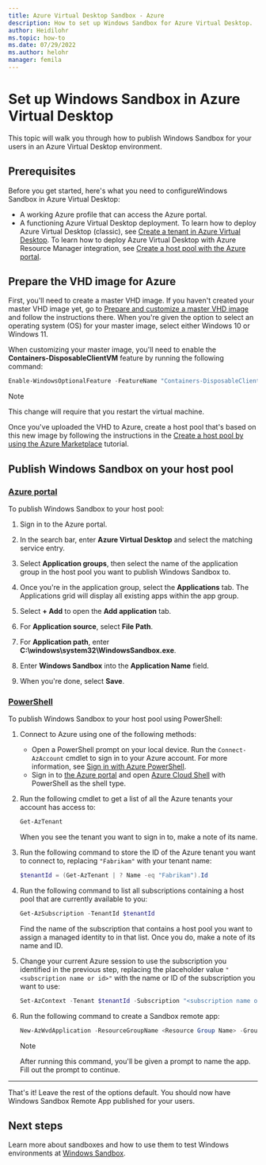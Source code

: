 ```yaml
---
title: Azure Virtual Desktop Sandbox - Azure
description: How to set up Windows Sandbox for Azure Virtual Desktop.
author: Heidilohr
ms.topic: how-to
ms.date: 07/29/2022
ms.author: helohr
manager: femila
---
```


# Set up Windows Sandbox in Azure Virtual Desktop

This topic will walk you through how to publish Windows Sandbox for your users in an Azure Virtual Desktop environment.

## Prerequisites

Before you get started, here's what you need to configureWindows Sandbox in Azure Virtual Desktop:

- A working Azure profile that can access the Azure portal.
- A functioning Azure Virtual Desktop deployment. To learn how to deploy Azure Virtual Desktop (classic), see [Create a tenant in Azure Virtual Desktop](./virtual-desktop-fall-2019/tenant-setup-azure-active-directory.md). To learn how to deploy Azure Virtual Desktop with Azure Resource Manager integration, see [Create a host pool with the Azure portal](create-host-pools-azure-marketplace.md).

## Prepare the VHD image for Azure

First, you'll need to create a master VHD image. If you haven't created your master VHD image yet, go to [Prepare and customize a master VHD image](set-up-customize-master-image.md) and follow the instructions there. When you're given the option to select an operating system (OS) for your master image, select either Windows 10 or Windows 11.

When customizing your master image, you'll need to enable the **Containers-DisposableClientVM** feature by running the following command:

```powershell
Enable-WindowsOptionalFeature -FeatureName "Containers-DisposableClientVM" -All -Online
```

>[!NOTE]
>This change will require that you restart the virtual machine.

Once you've uploaded the VHD to Azure, create a host pool that's based on this new image by following the instructions in the [Create a host pool by using the Azure Marketplace](create-host-pools-azure-marketplace.md) tutorial.

## Publish Windows Sandbox on your host pool

### [Azure portal](#tab/azure)

To publish Windows Sandbox to your host pool:

1. Sign in to the Azure portal.

2. In the search bar, enter **Azure Virtual Desktop** and select the matching service entry.

3. Select **Application groups**, then select the name of the application group in the host pool you want to publish Windows Sandbox to.

4. Once you're in the application group, select the **Applications** tab. The Applications grid will display all existing apps within the app group.

5. Select **+ Add** to open the **Add application** tab.

6. For **Application source**, select **File Path**.

7. For **Application path**, enter **C:\windows\system32\WindowsSandbox.exe**.

8. Enter **Windows Sandbox** into the **Application Name** field.

9.  When you're done, select **Save**.

### [PowerShell](#tab/powershell)

To publish Windows Sandbox to your host pool using PowerShell:

1. Connect to Azure using one of the following methods:
  
   - Open a PowerShell prompt on your local device. Run the `Connect-AzAccount` cmdlet to sign in to your Azure account. For more information, see [Sign in with Azure PowerShell](/powershell/azure/authenticate-azureps).
   - Sign in to [the Azure portal](https://portal.azure.com/) and open [Azure Cloud Shell](https://github.com/MicrosoftDocs/azure-docs-pr/pull/cloud-shell/overview.md) with PowerShell as the shell type.

2. Run the following cmdlet to get a list of all the Azure tenants your account has access to:
  
   ```powershell
   Get-AzTenant
   ```

   When you see the tenant you want to sign in to, make a note of its name.

3. Run the following command to store the ID of the Azure tenant you want to connect to, replacing `"Fabrikam"` with your tenant name:

   ```powershell
   $tenantId = (Get-AzTenant | ? Name -eq "Fabrikam").Id
   ```

4. Run the following command to list all subscriptions containing a host pool that are currently available to you:
   
   ```powershell
   Get-AzSubscription -TenantId $tenantId
   ```
   
   Find the name of the subscription that contains a host pool you want to assign a managed identity to in that list. Once you do, make a note of its name and ID.

5. Change your current Azure session to use the subscription you identified in the previous step, replacing the placeholder value `"<subscription name or id>"` with the name or ID of the subscription you want to use:
   
   ```powershell
   Set-AzContext -Tenant $tenantId -Subscription "<subscription name or id>"
   ```

6. Run the following command to create a Sandbox remote app:

   ```powershell
   New-AzWvdApplication -ResourceGroupName <Resource Group Name> -GroupName <Application Group Name> -FilePath 'C:\windows\system32\WindowsSandbox.exe' -IconIndex 0 -IconPath 'C:\windows\system32\WindowsSandbox.exe' -CommandLineSetting 'Allow' -ShowInPortal:$true -SubscriptionId <Workspace Subscription ID>
   ```

   >[!NOTE]
   >After running this command, you'll be given a prompt to name the app. Fill out the prompt to continue.

---

That's it! Leave the rest of the options default. You should now have Windows Sandbox Remote App published for your users.

## Next steps

Learn more about sandboxes and how to use them to test Windows environments at [Windows Sandbox](/windows/security/threat-protection/windows-sandbox/windows-sandbox-overview).
